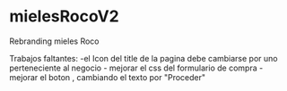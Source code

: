# mielesRocoV2
Rebranding mieles Roco

Trabajos faltantes:
    -el Icon del title de la pagina debe cambiarse por uno perteneciente al negocio
    - mejorar el css del formulario de compra
    - mejorar el boton , cambiando el texto por "Proceder"
